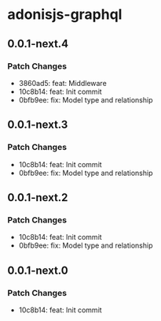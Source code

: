 # adonisjs-graphql

## 0.0.1-next.4

### Patch Changes

- 3860ad5: feat: Middleware
- 10c8b14: feat: Init commit
- 0bfb9ee: fix: Model type and relationship

## 0.0.1-next.3

### Patch Changes

- 10c8b14: feat: Init commit
- 0bfb9ee: fix: Model type and relationship

## 0.0.1-next.2

### Patch Changes

- 10c8b14: feat: Init commit
- 0bfb9ee: fix: Model type and relationship

## 0.0.1-next.0

### Patch Changes

- 10c8b14: feat: Init commit
